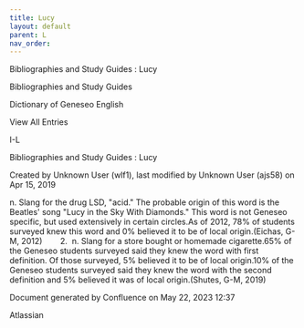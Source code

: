 ```yaml
---
title: Lucy
layout: default
parent: L
nav_order:
---
```


Bibliographies and Study Guides : Lucy

Bibliographies and Study Guides

Dictionary of Geneseo English

View All Entries

I-L

Bibliographies and Study Guides : Lucy

Created by  Unknown User (wlf1), last modified by  Unknown User (ajs58) on Apr 15, 2019

n. Slang for the drug LSD, &quot;acid.&quot; The probable origin of this word is the Beatles' song &quot;Lucy in the Sky With Diamonds.&quot; This word is not Geneseo specific, but used extensively in certain circles.As of 2012, 78% of students surveyed knew this word and 0% believed it to be of local origin.(Eichas, G-M, 2012)        2.  n. Slang for a store bought or homemade cigarette.65% of the Geneseo students surveyed said they knew the word with first definition. Of those surveyed, 5% believed it to be of local origin.10% of the Geneseo students surveyed said they knew the word with the second definition and 5% believed it was of local origin.(Shutes, G-M, 2019)

Document generated by Confluence on May 22, 2023 12:37

Atlassian
